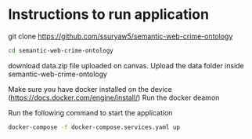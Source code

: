# Instructions to run application

git clone https://github.com/ssuryaw5/semantic-web-crime-ontology

```bash
cd semantic-web-crime-ontology
```

download data.zip file uploaded on canvas. Upload the data folder inside semantic-web-crime-ontology

Make sure you have docker installed on the device (https://docs.docker.com/engine/install/)
Run the docker deamon

Run the following command to start the application

```bash
docker-compose -f docker-compose.services.yaml up
```

